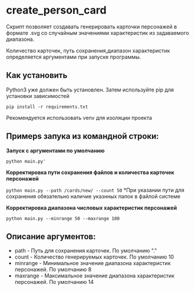 # create_person_card

Cкрипт позволяет создавать генерировать карточки персонажей в формате .svg со случайным значениями характеристик из задаваемого диапазона. 

Количество карточек, путь сохранения,диапазон характеристик определяется аргументами при запуске программы.

## Как установить
Python3 уже должен быть установлен.
Затем используйте pip для установки зависимостей

`pip install -r requirements.txt`

Рекомендуется использовать venv для изоляции проекта

## Примерs запука из командной строки: 

**Запуск с аргументами по умолчанию**

`python main.py'`

**Корректировка пути сохранения файлов и количества карточек персонажей**

`python main.py --path /cards/new/ --count 50`
*При указании пути для сохранения обязательно наличие указнных папок в файлой системе

**Корректировка диапазона числовых характеристик персонажей**

`python main.py --minrange 50 --maxrange 100`

## Описание аргументов:
- path - Путь для сохранения карточек. По умолчанию "."
- count - Количество генерируемых карточек. По умолчанию 10
- minrange - Минимальное значение диапазона характеристик персонажей. По умолчанию 8
- maxrange - Максимальное значение диапазона характеристик персонажей. По умолчанию 14

